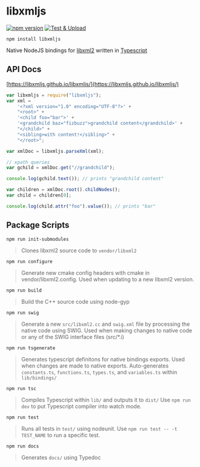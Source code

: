 # libxmljs

[![npm version](https://badge.fury.io/js/libxmljs.svg)](https://badge.fury.io/js/libxmljs)
[![Test & Upload](https://github.com/libxmljs/libxmljs/actions/workflows/test-deploy.yml/badge.svg)](https://github.com/libxmljs/libxmljs/actions/workflows/test-deploy.yml)

`npm install libxmljs`

Native NodeJS bindings for [libxml2](https://en.wikipedia.org/wiki/Libxml2) written in [Typescript](https://www.typescriptlang.org/)

## API Docs

[https://libxmljs.github.io/libxmljs/](https://libxmljs.github.io/libxmljs/)

```javascript
var libxmljs = require("libxmljs");
var xml =
    '<?xml version="1.0" encoding="UTF-8"?>' +
    "<root>" +
    '<child foo="bar">' +
    '<grandchild baz="fizbuzz">grandchild content</grandchild>' +
    "</child>" +
    "<sibling>with content!</sibling>" +
    "</root>";

var xmlDoc = libxmljs.parseXml(xml);

// xpath queries
var gchild = xmlDoc.get("//grandchild");

console.log(gchild.text()); // prints "grandchild content"

var children = xmlDoc.root().childNodes();
var child = children[0];

console.log(child.attr("foo").value()); // prints "bar"
```

## Package Scripts

`npm run init-submodules`

> Clones libxml2 source code to `vendor/libxml2`

`npm run configure`

> Generate new cmake config headers with cmake in vendor/libxml2.config.
> Used when updating to a new libxml2 version.

`npm run build`

> Build the C++ source code using node-gyp

`npm run swig`

> Generate a new `src/libxml2.cc` and `swig.xml` file by processing the native code using SWIG.
> Used when making changes to native code or any of the SWIG interface files (src/*.i)

`npm run tsgenerate`

> Generates typescript definitons for native bindings exports.
> Used when changes are made to native exports.
> Auto-generates `constants.ts`, `functions.ts`, `types.ts`, and `variables.ts` within `lib/bindings/`

`npm run tsc`

> Compiles Typescript within `lib/` and outputs it to `dist/`
> Use `npm run dev` to put Typescript compiler into watch mode.

`npm run test`

> Runs all tests in `test/` using nodeunit.
> Use `npm run test -- -t TEST_NAME` to run a specific test.

`npm run docs`

> Generates `docs/` using Typedoc

